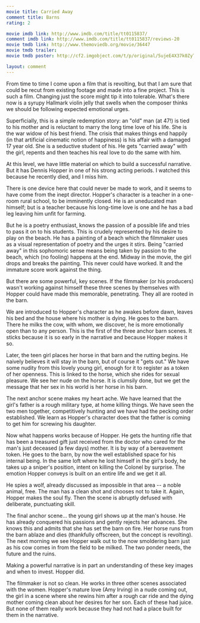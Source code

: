 ```yaml
---
movie title: Carried Away
comment title: Barns
rating: 2

movie imdb link: http://www.imdb.com/title/tt0115837/
comment imdb link: http://www.imdb.com/title/tt0115837/reviews-20
movie tmdb link: http://www.themoviedb.org/movie/36447
movie tmdb trailer: 
movie tmdb poster: http://cf2.imgobject.com/t/p/original/5ujeE4X37k0ZyTDPkNKtJ8Tdt6N.jpg

layout: comment
---
```


From time to time I come upon a film that is revolting, but that I am sure that could be recut from existing footage and made into a fine project. This is such a film. Changing just the score might tip it into tolerable. What's there now is a syrupy Hallmark violin jelly that swells when the composer thinks we should be following expected emotional urges.

Superficially, this is a simple redemption story: an "old" man (at 47!) is tied to his mother and is reluctant to marry the long time love of his life. She is the war widow of his best friend. The crisis that makes things end happily (in that artificial cinematic notion of happiness) is his affair with a damaged 17 year old. She is a seductive student of his. He gets "carried away" with the girl, repents and then teaches his real love to do the same with him.

At this level, we have little material on which to build a successful narrative. But it has Dennis Hopper in one of his strong acting periods. I watched this because he recently died, and I miss him.

There is one device here that could never be made to work, and it seems to have come from the inept director. Hopper's character is a teacher in a one-room rural school, to be imminently closed. He is an uneducated man himself; but is a teacher because his long-time love is one and he has a bad leg leaving him unfit for farming.

But he is a poetry enthusiast, knows the passion of a possible life and tries to pass it on to his students. This is crudely represented by his desire to play on the beach. He has a painting of a beach which the filmmaker uses as a visual representation of poetry and the urges it stirs. Being "carried away" in this sophomoric sense means being taken by passion to the beach, which (no fooling) happens at the end. Midway in the movie, the girl drops and breaks the painting. This never could have worked. It and the immature score work against the thing.

But there are some powerful, key scenes. If the filmmaker (or his producers) wasn't working against himself these three scenes by themselves with Hopper could have made this memorable, penetrating. They all are rooted in the barn.

We are introduced to Hopper's character as he awakes before dawn, leaves his bed and the house where his mother is dying. He goes to the barn. There he milks the cow, with whom, we discover, he is more emotionally open than to any person. This is the first of the three anchor barn scenes. It sticks because it is so early in the narrative and because Hopper makes it so.

Later, the teen girl places her horse in that barn and the rutting begins. He naively believes it will stay in the barn, but of course it "gets out." We have some nudity from this lovely young girl, enough for it to register as a token of her openness. This is linked to the horse, which she rides for sexual pleasure. We see her nude on the horse. It is clumsily done, but we get the message that her sex in his world is her horse in his barn.

The next anchor scene makes my heart ache. We have learned that the girl's father is a rough military type, at home killing things. We have seen the two men together, competitively hunting and we have had the pecking order established. We learn as Hopper's character does that the father is coming to get him for screwing his daughter.

Now what happens works because of Hopper. He gets the hunting rifle that has been a treasured gift just received from the doctor who cared for the man's just deceased (a few days) mother. It is by way of a bereavement token. He goes to the barn, by now the well established space for his internal being. In the same loft where he lost himself in the girl's body, he takes up a sniper's position, intent on killing the Colonel by surprise. The emotion Hopper conveys is built on an entire life and we get it all.

He spies a wolf, already discussed as impossible in that area -- a noble animal, free. The man has a clean shot and chooses not to take it. Again, Hopper makes the soul fly. Then the scene is abruptly defused with deliberate, punctuating skill.

The final anchor scene... the young girl shows up at the man's house. He has already conquered his passions and gently rejects her advances. She knows this and admits that she has set the barn on fire. Her horse runs from the barn ablaze and dies (thankfully offscreen, but the concept is revolting). The next morning we see Hopper walk out to the now smoldering barn just as his cow comes in from the field to be milked. The two ponder needs, the future and the ruins.

Making a powerful narrative is in part an understanding of these key images and when to invest. Hopper did.

The filmmaker is not so clean. He works in three other scenes associated with the women. Hopper's mature love (Amy Irving) in a nude coming out, the girl in a scene where she rewins him after a rough car ride and the dying mother coming clean about her desires for her son. Each of these had juice. But none of them really work because they had not had a place built for them in the narrative.